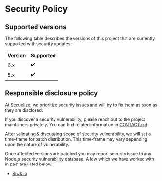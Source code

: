 # Security Policy

## Supported versions

The following table describes the versions of this project that are currently supported with security updates:

| Version | Supported          |
| ------- | ------------------ |
| 6.x     | :heavy_check_mark: |
| 5.x     | :heavy_check_mark: |

## Responsible disclosure policy

At Sequelize, we prioritize security issues and will try to fix them as soon as they are disclosed.

If you discover a security vulnerability, please reach out to the project maintainers privately. You can find related information in [CONTACT.md](./CONTACT.md).

After validating & discussing scope of security vulnerability, we will set a time-frame for patch distribution. This time-frame may vary depending upon the nature of vulnerability.

Once affected versions are patched you may report security issue to any Node.js security vulnerability database. A few which we have worked with in past are listed below.

- [Snyk.io](https://snyk.io/vulnerability-disclosure)
